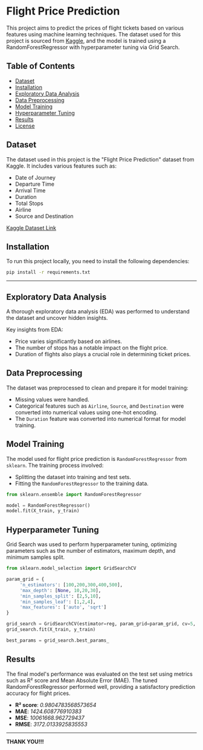 # Flight Price Prediction

This project aims to predict the prices of flight tickets based on various features using machine learning techniques. The dataset used for this project is sourced from [Kaggle](https://www.kaggle.com/datasets/shubhambathwal/flight-price-prediction), and the model is trained using a RandomForestRegressor with hyperparameter tuning via Grid Search.

## Table of Contents
- [Dataset](#dataset)
- [Installation](#installation)
- [Exploratory Data Analysis](#exploratory-data-analysis)
- [Data Preprocessing](#data-preprocessing)
- [Model Training](#model-training)
- [Hyperparameter Tuning](#hyperparameter-tuning)
- [Results](#results)
- [License](#license)

## Dataset

The dataset used in this project is the "Flight Price Prediction" dataset from Kaggle. It includes various features such as:
- Date of Journey
- Departure Time
- Arrival Time
- Duration
- Total Stops
- Airline
- Source and Destination

[Kaggle Dataset Link](https://www.kaggle.com/datasets/shubhambathwal/flight-price-prediction)

## Installation

To run this project locally, you need to install the following dependencies:

```bash
pip install -r requirements.txt
```

---

## Exploratory Data Analysis

A thorough exploratory data analysis (EDA) was performed to understand the dataset and uncover hidden insights.

Key insights from EDA:
- Price varies significantly based on airlines.
- The number of stops has a notable impact on the flight price.
- Duration of flights also plays a crucial role in determining ticket prices.

## Data Preprocessing

The dataset was preprocessed to clean and prepare it for model training:
- Missing values were handled.
- Categorical features such as `Airline`, `Source`, and `Destination` were converted into numerical values using one-hot encoding.
- The `Duration` feature was converted into numerical format for model training.

## Model Training

The model used for flight price prediction is `RandomForestRegressor` from `sklearn`. The training process involved:
- Splitting the dataset into training and test sets.
- Fitting the `RandomForestRegressor` to the training data.

```python
from sklearn.ensemble import RandomForestRegressor

model = RandomForestRegressor()
model.fit(X_train, y_train)
```

## Hyperparameter Tuning

Grid Search was used to perform hyperparameter tuning, optimizing parameters such as the number of estimators, maximum depth, and minimum samples split.

```python
from sklearn.model_selection import GridSearchCV

param_grid = {
     'n_estimators': [100,200,300,400,500],
     'max_depth': [None, 10,20,30],
     'min_samples_split': [2,5,10],
     'min_samples_leaf': [1,2,4],
     'max_features': ['auto', 'sqrt']
}

grid_search = GridSearchCV(estimator=reg, param_grid=param_grid, cv=5, n_jobs=-1, verbose=2)
grid_search.fit(X_train, y_train)

best_params = grid_search.best_params_
```

## Results

The final model's performance was evaluated on the test set using metrics such as R² score and Mean Absolute Error (MAE). The tuned RandomForestRegressor performed well, providing a satisfactory prediction accuracy for flight prices.

- **R² score**: _0.9804783568573654_
- **MAE**: _1424.608776910383_
- **MSE**: _10061668.962729437_
- **RMSE**: _3172.0133925835553_


---


**THANK YOU!!!**
```

